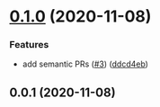 # [0.1.0](https://github.com/lukeocodes/nuxt-starter-netlify-cms/compare/0.0.1...0.1.0) (2020-11-08)


### Features

* add semantic PRs ([#3](https://github.com/lukeocodes/nuxt-starter-netlify-cms/issues/3)) ([ddcd4eb](https://github.com/lukeocodes/nuxt-starter-netlify-cms/commit/ddcd4eb8177a410184aa9289746f99cbfcc5371a))

## 0.0.1 (2020-11-08)

